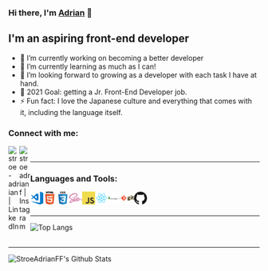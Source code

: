 ### Hi there, I'm [Adrian][website] 👋

<!--[![Website](https://img.shields.io/website?label=stroe-adrian.ro&style=for-the-badge&url=https%3A%2F%2Fstroe-adrian.ro)](https://stroe-adrian.ro)-->


## I'm an aspiring front-end developer

- 🔭 I’m currently working on becoming a better developer<!--[React.js developer][website]!-->
- 🌱 I’m currently learning as much as I can!
- 👯 I’m looking forward to growing as a developer with each task I have at hand.
- 🥅 2021 Goal: getting a Jr. Front-End Developer job.
- ⚡ Fun fact: I love the Japanese culture and everything that comes with it, including the language itself.


### Connect with me:

<!-- [<img align="left" alt="stroe-adrian.ro" width="22px" src="https://raw.githubusercontent.com/iconic/open-iconic/master/svg/globe.svg" />][website] -->
[<img align="left" alt="stroe-adrian | LinkedIn" width="22px" src="https://cdn.jsdelivr.net/npm/simple-icons@v3/icons/linkedin.svg" />][linkedin]
[<img align="left" alt="stroeadrianf | Instagram" width="22px" src="https://cdn.jsdelivr.net/npm/simple-icons@v3/icons/instagram.svg" />][instagram]

<br />

---

### Languages and Tools:

<img align="left" alt="Visual Studio Code" width="26px" src="https://raw.githubusercontent.com/github/explore/80688e429a7d4ef2fca1e82350fe8e3517d3494d/topics/visual-studio-code/visual-studio-code.png" />
<img align="left" alt="HTML5" width="26px" src="https://raw.githubusercontent.com/github/explore/80688e429a7d4ef2fca1e82350fe8e3517d3494d/topics/html/html.png" />
<img align="left" alt="CSS3" width="26px" src="https://raw.githubusercontent.com/github/explore/80688e429a7d4ef2fca1e82350fe8e3517d3494d/topics/css/css.png" />
<img align="left" alt="Sass" width="26px" src="https://raw.githubusercontent.com/github/explore/80688e429a7d4ef2fca1e82350fe8e3517d3494d/topics/sass/sass.png" />
<img align="left" alt="JavaScript" width="26px" src="https://raw.githubusercontent.com/github/explore/80688e429a7d4ef2fca1e82350fe8e3517d3494d/topics/javascript/javascript.png" />
<img align="left" alt="React" width="26px" src="https://raw.githubusercontent.com/github/explore/80688e429a7d4ef2fca1e82350fe8e3517d3494d/topics/react/react.png" />
<!-- [<img align="left" alt="Gatsby" width="26px" src="https://raw.githubusercontent.com/github/explore/e94815998e4e0713912fed477a1f346ec04c3da2/topics/gatsby/gatsby.png" />]
[<img align="left" alt="GraphQL" width="26px" src="https://raw.githubusercontent.com/github/explore/80688e429a7d4ef2fca1e82350fe8e3517d3494d/topics/graphql/graphql.png" />] -->
<!-- [<img align="left" alt="Node.js" width="26px" src="https://raw.githubusercontent.com/github/explore/80688e429a7d4ef2fca1e82350fe8e3517d3494d/topics/nodejs/nodejs.png" />] -->
<!-- [<img align="left" alt="Deno" width="26px" src="https://raw.githubusercontent.com/github/explore/361e2821e2dea67711cde99c9c40ed357061cf27/topics/deno/deno.png" />] -->
<!--<img align="left" alt="SQL" width="26px" src="https://raw.githubusercontent.com/github/explore/80688e429a7d4ef2fca1e82350fe8e3517d3494d/topics/sql/sql.png" />-->
<!-- [<img align="left" alt="MySQL" width="26px" src="https://raw.githubusercontent.com/github/explore/80688e429a7d4ef2fca1e82350fe8e3517d3494d/topics/mysql/mysql.png" />] -->
<img align="left" alt="MongoDB" width="26px" src="https://raw.githubusercontent.com/github/explore/80688e429a7d4ef2fca1e82350fe8e3517d3494d/topics/mongodb/mongodb.png" />
<img align="left" alt="Git" width="26px" src="https://raw.githubusercontent.com/github/explore/80688e429a7d4ef2fca1e82350fe8e3517d3494d/topics/git/git.png" />
<img align="left" alt="GitHub" width="26px" src="https://raw.githubusercontent.com/github/explore/78df643247d429f6cc873026c0622819ad797942/topics/github/github.png" />
<!-- [<img align="left" alt="Terminal" width="26px" src="https://raw.githubusercontent.com/github/explore/80688e429a7d4ef2fca1e82350fe8e3517d3494d/topics/terminal/terminal.png" />] -->

<br />
<br />

---
![Top Langs](https://github-readme-stats.vercel.app/api/top-langs/?username=StroeAdrianFF&layout=compact)
<br />
<br />

---
  <img align="left" alt="StroeAdrianFF's Github Stats" src="https://github-readme-stats.codestackr.vercel.app/api?username=StroeAdrianFF&show_icons=true&hide_border=true?&theme=tokyonight" />



[website]: https://stroe-adrian.ro
[instagram]: https://www.instagram.com/stroeadrianf/
[linkedin]: https://www.linkedin.com/in/stroe-adrian/
